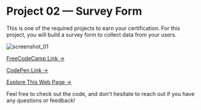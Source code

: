 # Project 02 — Survey Form

This is one of the required projects to earn your certification. For this project, you will build a survey form to collect data from your users.

![screenshot_01](https://i.postimg.cc/ydGwFCvt/screenshot-01.png)

[FreeCodeCamp Link → ](https://www.freecodecamp.org/learn/2022/responsive-web-design/build-a-survey-form-project/build-a-survey-form)

[CodePen Link → ](https://codepen.io/abdulloh_tashpulatov/full/vYdezde)

[Explore This Web Page → ](https://technoid583.github.io/fcc-survey-form/)

Feel free to check out the code, and don't hesitate to reach out if you have any questions or feedback!